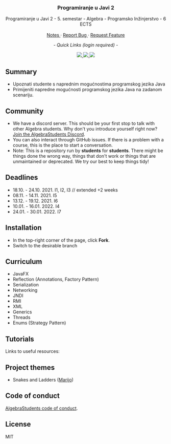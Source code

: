 <div align="center">
	<h3 align="center">Programiranje u Javi 2</h3>
	<p align="center">
		Programiranje u Javi 2 - 5. semestar - Algebra - Programsko Inžinjerstvo - 6 ECTS
		<br />
		<br />
		<a href="https://github.com/AlgebraStudentCollab/programiranje-u-javi-2/issues">
			Notes
		</a>
		<span> · </span>
		<a href="https://github.com/AlgebraStudentCollab/programiranje-u-javi-2/issues">
			Report Bug
		</a>
		<span> · </span>
		<a  href="https://github.com/AlgebraStudentCollab/programiranje-u-javi-2/issues">
			Request Feature
		</a>
	</p>
</div>

<div align='center'>
	<p align="center"><em>- Quick Links (login required) -</em></p>
	<a href="https://student.racunarstvo.hr/digitalnareferada/#/predmet/3382">
	<img src='https://img.shields.io/badge/course%20materials-blue?style=for-the-badge'>
	</a>
	<a  href="https://student.racunarstvo.hr/digitalnareferada/#/ocjene">
	<img src='https://img.shields.io/badge/grades-green?style=for-the-badge'>
	</a>
	<a  href="https://student.racunarstvo.hr/digitalnareferada/#/prisustva">
	<img src='https://img.shields.io/badge/presence-red?style=for-the-badge'>
	</a>
</div>

## Summary

- Upoznati studente s naprednim mogućnostima programskog jezika Java 
- Primijeniti napredne mogućnosti programskog jezika Java na zadanom scenariju.


## Community

- We have a discord server. This should be your first stop to talk with other Algebra students. Why don't you introduce yourself right now? [Join the AlgebraStudents Discord](https://discord.gg/[]).
- You can also interact through GitHub issues. If there is a problem with a course, this is the place to start a conversation.
- Note: This is a repository run by **students** for **students**. There might be things done the wrong way, things that don't work or things that are unmaintained or deprecated. We try our best to keep things tidy!


## Deadlines

- 18.10. - 24.10. 2021. I1, I2, I3 // extended +2 weeks
- 08.11. - 14.11. 2021. I5
- 13.12. - 19.12. 2021. I6
- 10.01. - 16.01. 2022. I4 
- 24.01. - 30.01. 2022. I7


## Installation

- In the top-right corner of the page, click **Fork**.
- Switch to the desirable branch


## Curriculum

- JavaFX 
- Reflection (Annotations, Factory Pattern)
- Serialization
- Networking
- JNDI
- RMI
- XML
- Generics
- Threads
- Enums (Strategy Pattern)


## Tutorials

Links to useful resources: 

## Project themes

- Snakes and Ladders ([Marijo](https://github.com/mblaze2))

## Code of conduct

[AlgebraStudents code of conduct](https://github.com/AlgebraStudentCollab/code-of-conduct).

## License

MIT
